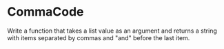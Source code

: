 # CommaCode
Write a function that takes a list value as an argument and returns a string with items separated by commas and "and" before the last item. 
